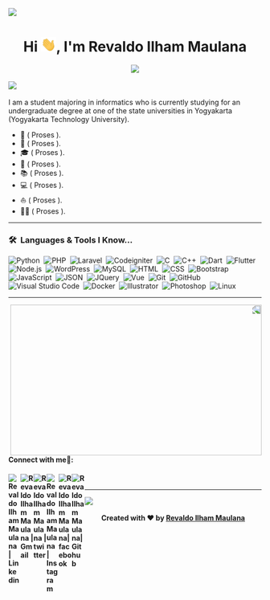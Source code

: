![](https://capsule-render.vercel.app/api?type=waving&color=gradient&height=100&section=header)
<h1 align="center">Hi <img src="https://raw.githubusercontent.com/ABSphreak/ABSphreak/master/gifs/Hi.gif" width="30px">, I'm Revaldo Ilham Maulana</h1>
<p align="center">
  <a href="https://github.com/Ratheshan03/readme-typing-svg"><img src="https://readme-typing-svg.herokuapp.com?lines=Computer+Science+Undergraduate;Full+Stack+Software+Developer;DS%20|%20AI%20|%20ML%20Enthusiast;Aspiring+Learner&center=true&width=500&height=50"></a>
</p>


![](https://github.com/halfrost/halfrost/blob/master/icons/header_1.png)

I am a student majoring in informatics who is currently studying for an undergraduate degree at one of the state universities in Yogyakarta (Yogyakarta Technology University).

* 🧐   ( Proses ).
* 💼   ( Proses ).
* 🎓   ( Proses ).
* 🌱   ( Proses ).
* 📚   ( Proses ).
* 💻   ( Proses ).
* ⛵   ( Proses ).
* ✍🏻   ( Proses ).
  
----

  ### 🛠 &nbsp;Languages & Tools I Know...

![Python](https://img.shields.io/badge/-Python-05122A?style=flat&logo=python)&nbsp;
![PHP](https://img.shields.io/badge/-PHP-05122A?style=flat&logo=php)&nbsp;
![Laravel](https://img.shields.io/badge/-Laravel-05122A?style=flat&logo=laravel)&nbsp;
![Codeigniter](https://img.shields.io/badge/-Codeigniter-05122A?style=flat&logo=codeigniter)&nbsp;
![C](https://img.shields.io/badge/-C-05122A?style=flat&logo=C&logoColor=A8B9CC)&nbsp;
![C++](https://img.shields.io/badge/-C++-05122A?style=flat&logo=C%2B%2B&logoColor=00599C)&nbsp;
![Dart](https://img.shields.io/badge/-Dart-05122A?style=flat&logo=dart&logoColor=007ACC)&nbsp;
![Flutter](https://img.shields.io/badge/-Flutter-05122A?style=flat&logo=flutter&logoColor=007ACC)&nbsp;
![Node.js](https://img.shields.io/badge/-Node.js-05122A?style=flat&logo=node.js)&nbsp;
![WordPress](https://img.shields.io/badge/-WordPress-blue?style=flat&logo=wordpress)&nbsp;
![MySQL](https://img.shields.io/badge/-MySQL-05122A?style=flat&logo=mysql)&nbsp;
![HTML](https://img.shields.io/badge/-HTML-05122A?style=flat&logo=HTML5)&nbsp;
![CSS](https://img.shields.io/badge/-CSS-05122A?style=flat&logo=CSS3&logoColor=1572B6)&nbsp;
![Bootstrap](https://img.shields.io/badge/-Bootstrap-05122A?style=flat&logo=bootstrap&logoColor=563D7C)&nbsp;
![JavaScript](https://img.shields.io/badge/-JavaScript-05122A?style=flat&logo=javascript)&nbsp;
![JSON](https://img.shields.io/badge/-JSON-02569B?style=flat&logo=json)&nbsp;
![JQuery](https://img.shields.io/badge/-JQuery-blue?style=flat&logo=jquery)&nbsp;
![Vue](https://img.shields.io/badge/-Vue.js-05122A?style=flat&logo=vue.js)&nbsp;
![Git](https://img.shields.io/badge/-Git-05122A?style=flat&logo=git)&nbsp;
![GitHub](https://img.shields.io/badge/-GitHub-05122A?style=flat&logo=github)&nbsp;
![Visual Studio Code](https://img.shields.io/badge/-Visual%20Studio%20Code-05122A?style=flat&logo=visual-studio-code&logoColor=007ACC)&nbsp;
![Docker](https://img.shields.io/badge/-Docker-05122A?style=flat&logo=docker)&nbsp;
![Illustrator](https://img.shields.io/badge/-Illustrator-05122A?style=flat&logo=adobe-illustrator)&nbsp;
![Photoshop](https://img.shields.io/badge/-Photoshop-05122A?style=flat&logo=adobe-photoshop)&nbsp;
![Linux](https://img.shields.io/badge/-Linux-05122A?style=flat&logo=Linux)&nbsp;

----


  <img align="right" src="https://media4.giphy.com/media/RbDKaczqWovIugyJmW/200w.webp?cid=ecf05e470opp0hunh001nfccua25n7r0lcd4vttakbpzhi00&ep=v1_gifs_search&rid=200w.webp&ct=g" width="500" height="300" style="transform: rotateY(180deg);" />
  

<h4> Connect with me🤝: <h4>
  </hr>
  <a href="https://www.linkedin.com/in/revaldo-ilham-5ab4542a8/">
   <img align="left" alt=" Revaldo Ilham Maulana | Linkedin" width="24px" src="https://www.vectorlogo.zone/logos/linkedin/linkedin-icon.svg" />
  </a>
  <a href="revaldoilham.aa01@gmail.com">
    <img align="left" alt="Revaldo Ilham Maulana | Gmail" width="26px" src="https://www.vectorlogo.zone/logos/gmail/gmail-icon.svg" />
  </a>
  <a href="">
    <img align="left" alt="Revaldo Ilham Maulana | twitter" width="26px" src="https://www.vectorlogo.zone/logos/twitter/twitter-official.svg" />
  </a>
  <a href="https://www.instagram.com/rvldilhmm/">
    <img align="left" alt="Revaldo Ilham Maulana | Instagram" width="24px" src="https://www.vectorlogo.zone/logos/instagram/instagram-icon.svg" />
  </a>
   <a href="">
    <img align="left" alt="Revaldo Ilham Maulana| facebook" width="26px" src="https://www.vectorlogo.zone/logos/facebook/facebook-tile.svg" />
  </a>
   <a href="https://github.com/Revaldoilham/">
    <img align="left" alt="Revaldo Ilham Maulana| Github" width="26px" src="https://www.vectorlogo.zone/logos/github/github-tile.svg" />
  </a>
  <br>
  
----





![](https://capsule-render.vercel.app/api?type=waving&color=gradient&height=100&section=footer)
<p align="center" > Created with ❤️ by <a href="https://www.instagram.com/rvldilhmm/">Revaldo Ilham Maulana</a></p>
